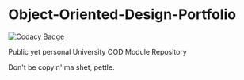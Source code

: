 # Object-Oriented-Design-Portfolio

[![Codacy Badge](https://api.codacy.com/project/badge/Grade/0474f944efd84f349f0ab2adcecc2b64)](https://app.codacy.com/gh/Shinkson47/Object-Oriented-Design-Portfolio?utm_source=github.com&utm_medium=referral&utm_content=Shinkson47/Object-Oriented-Design-Portfolio&utm_campaign=Badge_Grade_Settings)

Public yet personal University OOD Module Repository

Don't be copyin' ma shet, pettle.
